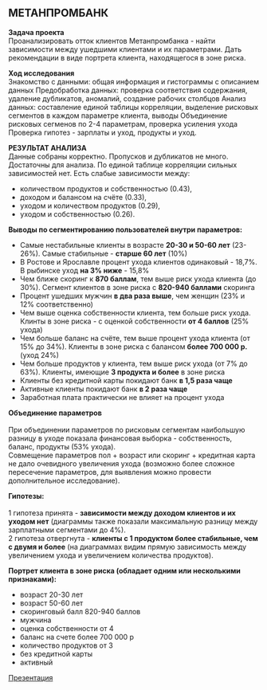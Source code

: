 ## МЕТАНПРОМБАНК 
**Задача проекта** <br>
Проанализировать отток клиентов Метанпромбанка - найти зависимости между ушедшими клиентами и их параметрами. Дать рекомендации в виде портрета клиента, находящегося в зоне риска.

**Ход исследования** <br>
Знакомство с данными: общая информация и гистограммы с описанием данных
Предобработка данных: проверка соответствия содержания, удаление дубликатов, аномалий, создание рабочих столбцов
Анализ данных: составление единой таблицы корреляции, выделение рисковых сегментов в каждом параметре клиента, выводы
Объединение рисковых сегменов по 2-4 параметрам, проверка усиления ухода
Проверка гипотез - зарплаты и уход, продукты и уход.

**РЕЗУЛЬТАТ АНАЛИЗА**<br>
Данные собраны корректно. Пропусков и дубликатов не много. Достаточны для анализа.
По единой таблице корреляции сильных зависимостей нет. Есть слабые зависимости между:
- количеством продуктов и собственностью (0.43),  
- доходом  и балансом на счёте (0.33),   
- уходом и количеством продуктов (0.29),   
- уходом и собственностью (0.26).

**Выводы по сегментированию пользователей внутри параметров:** <br>  
- Самые нестабильные клиенты в возрасте **20-30 и 50-60 лет** (23-26%). Самые стабильные - **старше 60 лет** (10%)
- В Ростове и Ярославле процент ухода клиентов одинаковый - 18,7%. В рыбинске уход **на 3% ниже** - 15,8% 
- Чем ближе скоринг к **870 баллам**, тем выше риск ухода клиента (до 30%). Сегмент клиентов в зоне риска с **820-940 баллами** скоринга
- Процент ушедших мужчин **в два раза выше**, чем женщин (23% и 12% соответственно)
- Чем выше оценка собственности клиента, тем больше риск ухода. Клинты в зоне риска - с оценкой собственности **от 4 баллов** (25% ухода)   
- Чем больше баланс на счёте, тем выше процент ухода клиента (от 15% до 34%). Клиенты в зоне риска с балансом **более 700 000 р.** (уход 24%)
- Чем больше продуктов у клиента, тем выше риск ухода (от 7% до 63%). Клиенты, имеющие **3 продукта и более** в зоне риска    
- Клиенты без кредитной карты покидают банк **в 1,5 раза чаще**
- Активные клиенты покидают банк **в 2 раза чаще**
- Заработная плата практически не влияет на процент ухода
  
**Объединение параметров** <br>  
При объединении параметров по рисковым сегментам наибольшую разницу в уходе показала финансовая выборка - собственность, баланс, продукты (53% ухода).   
Совмещение параметров пол + возраст или скоринг + кредитная карта не дало очевидного увеличения ухода (возможно более сложное пересечение параметров, для выявления можно провести дополнительное исследование).

**Гипотезы:** <br>  
1 гипотеза принята - **зависимости между доходом клиентов и их уходом нет** (диаграммы также показали максимальную разницу между зарплатными сегментами до 4%).  
2 гипотеза отвергнута - **клиенты с 1 продуктом более стабильные, чем с двумя и более** (на диаграммах видим прямую зависимость между увеличением ухода и увеличением количества продуктов).

**Портрет клиента в зоне риска (обладает одним или несколькими признаками):** <br>    
- возраст 20-30 лет  
- возраст 50-60 лет
- скоринговый балл 820-940 баллов
- мужчина
- оценка собственности от 4
- баланс на счете более 700 000 р
- количество продуктов от 3
- без кредитной карты
- активный
  
[Презентация](https://disk.yandex.ru/i/ID9XPoscF5Guow)
